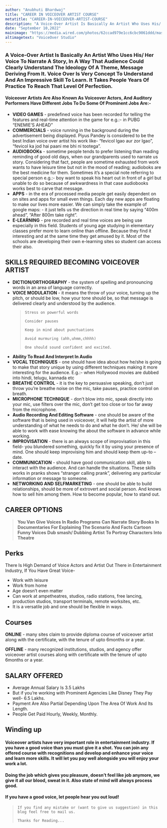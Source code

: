 ```yaml
---
author: "Anubhuti Bhardwaj"
title: "CAREER IN VOICEOVER ARTIST COURSE"
metatitle: "CAREER-IN-VOICEOVER-ARTIST-COURSE"
description: "A Voice-Over Artist Is Basically An Artist Who Uses His/ Her Voice To Narrate A Story, In A Way That Audience Could Clearly Understand The Ideology Of A Theme, Message Deriving From It."
date: "September 10,2022"
mainimage: "https://media.wired.com/photos/62ccad979e1cc6cbc9061ddd/master/pass/Voice-Acting-Video-Games-Culture-GettyImages-1353302248.jpg"
altimagetext: "VoiceOver Studio"
---
```


### A Voice-Over Artist Is Basically An Artist Who Uses His/ Her Voice To Narrate A Story, In A Way That Audience Could Clearly Understand The Ideology Of A Theme, Message Deriving From It. Voice Over Is Very Concept To Understand And An Impressive Skill To Learn. It Takes People Years Of Practice To Reach That Level Of Perfection.

#### Voiceover Artists Are Also Known As Voiceover Actors, And Auditory Performers Have Different Jobs To Do Some Of Prominent Jobs Are:-

- **VIDEO GAMES** - predefined voice has been recorded for telling the features and real-time attention in the game for e.g.:- in PUBG “ENEMIE’S AHEAD”
- **COMMERCIALS** - voice running in the background during the advertisement being displayed. Piyus Pandey is considered to be the best Indian voice over artist his work like- “fevicol lgao aur zor lgao”, “fevicol ka jod hai paani me bhi ni tootega”.
- **AUDIOBOOKs** - sometime people tends to prefer listening than reading reminding of good old days, when our grandparents used to narrate us story. Considering that fact, people are sometime exhausted from work wants to have leisure time but not in the mood of reading; audioboks are the best medicine for them. Sometimes it’s a special note referring to special person e.g.:- boy want to speak his heart out in front of a girl but unable to do so because of awkwardness in that case audiobooks works best to carve that message.
- **APPS** - in the era of processed media people get easily dependent on on sites and apps for small even things. Each day new apps are floating to make our lives more easier. We can simply take the example of google maps: - it just tells us the direction in real time by saying “400m ahead”, “After 800m take right”.
- **E-LEARNING** - pre recorded and real time voices are being use especially in this field. Students of young age studying in elementary classes prefer more to learn online than offline. Because they find it interesting and at the same time they get amused by it. Most of the schools are developing their own e-learning sites so student can access their also.

## SKILLS REQUIRED BECOMING VOICEOVER ARTIST

- **DICTION/ORTHOGRAPHY** - the system of spelling and pronouncing words in an area of language correctly.
- **VOICE MODULATION** - it means the throw of your voice, turning up the pitch, or should be low, how your tone should be, so that message is delivered clearly and understood by the audience.
    > ```Stress on powerful words```
    >
    > ```Consider pauses```
    > 
    > ```Keep in mind about punctuations```
    > 
    > ```Avoid murmuring (ahh,uhmm,chhhh)```
    > 
    > ```One should sound confident and excited.```
- **Ability To Read And Interpret In Audio**
- **VOCAL TECHNIQUES** - one should have idea about how he/she is going to make that story unique by using different techniques making it more interesting for the audience. E.g.:- when Hollywood movies are dubbed into hindi, telugu, kannada etc
- **BREATHE CONTROL** - it is the key to persuasive speaking, don’t just throw you’re breathe noise on the mic, take pauses, practice control on breath.
- **MICROPHONE TECHNIQUE** - don’t blow into mic, speak directly into your mic, use filters over the mic, don’t get too close or too far away from the microphone.
- **Audio Recording And Editing Software** - one should be aware of the software that is being used in voiceover, it will help the artist of more understanding of what he needs to do and what he don’t. He/ she will be able to work with ease knowing the about the software in advance while working.
- **IMPROVISATION** - there is an always scope of improvisation in this field- you blundered something, quickly fix it by using your presence of mind. One should keep improvising him and should keep them up-to –date.
- **COMMUNICATION** - should have good communication skill, able to interact with the audience. And can handle the situations. These skills works in pranks shows “stranger calling prank”, delivering any particular information or message to someone.
- **NETWORKING AND SELFMARKETING** - one should be able to build relationships, should be more of extrovert and social person. And knows how to sell him among them. How to become popular, how to stand out.

## CAREER OPTIONS
> **You Van Give Voices In Radio Programs**
> **Can Narrate Story Books**
> **In Documentaries For Explaining The Scenario And Facts**
> **Cartoon Funny Voices**
> **Dub smash/ Dubbing Artist**
> **To Portray Characters**
> **Into Theatre**

## Perks
There Is High Demand of Voice Actors and Artist Out There in Entertainment Industry, If You Have Great Voice-
* Work with leisure
* Work from home
* Age doesn’t even matter
* Can work at ampetheatres, studios, radio stations, free lancing, production studios, transport terminals, remote worksites, etc.
* It is a versatile job and one should be flexible in ways.

## Courses
**ONLINE** - many sites claim to provide diploma course of voiceover artist along with the certificate, with the tenure of upto 6months or a year.

**OFFLINE** - many recognized institutions, studios, and agency offer voiceover artist courses along with certificate with the tenure of upto 6months or a year.

## SALARY OFFERED
* Average Annual Salary Is 3.5 Lakhs
* But if you’re working with Prominent Agencies Like Disney They Pay well- 6.5 Lakhs.
* Payment Are Also Partial Depending Upon The Area Of Work And Its Length.
* People Get Paid Hourly, Weekly, Monthly.

## Winding up
#### Voiceover artists have very important role in entertainment industry. If you have a good voice than you must give it a shot. You can join any offered course with recognitions and develop and enhance your voice and learn more skills. It will let you pay well alongside you will enjoy your work a lot.
#### Doing the job which gives you pleasure, doesn’t feel like job anymore, we give it all our blood, sweat in it. Also state of mind will always process good.
#### If you have a good voice, let people hear you out loud!

> ```If you find any mistake or (want to give us suggestion) in this blog feel free to mail us.```
>
>```Thanks for Reading...```





